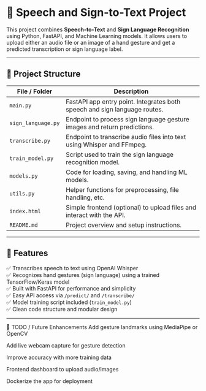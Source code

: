 # 🧠 Speech and Sign-to-Text Project

This project combines **Speech-to-Text** and **Sign Language Recognition** using Python, FastAPI, and Machine Learning models. It allows users to upload either an audio file or an image of a hand gesture and get a predicted transcription or sign language label.

---

## 📂 Project Structure

| File / Folder       | Description |
|---------------------|-------------|
| `main.py`           | FastAPI app entry point. Integrates both speech and sign language routes. |
| `sign_language.py`  | Endpoint to process sign language gesture images and return predictions. |
| `transcribe.py`     | Endpoint to transcribe audio files into text using Whisper and FFmpeg. |
| `train_model.py`    | Script used to train the sign language recognition model. |
| `models.py`         | Code for loading, saving, and handling ML models. |
| `utils.py`          | Helper functions for preprocessing, file handling, etc. |
| `index.html`        | Simple frontend (optional) to upload files and interact with the API. |
| `README.md`         | Project overview and setup instructions. |

---

## 🚀 Features

✅ Transcribes speech to text using OpenAI Whisper  
✅ Recognizes hand gestures (sign language) using a trained TensorFlow/Keras model  
✅ Built with FastAPI for performance and simplicity  
✅ Easy API access via `/predict/` and `/transcribe/`  
✅ Model training script included (`train_model.py`)  
✅ Clean code structure and modular design

---

📌 TODO / Future Enhancements
 Add gesture landmarks using MediaPipe or OpenCV

 Add live webcam capture for gesture detection

 Improve accuracy with more training data

 Frontend dashboard to upload audio/images

 Dockerize the app for deployment
